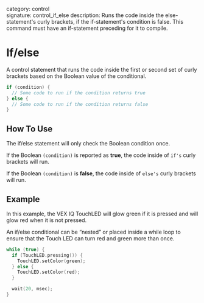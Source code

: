 category: control  
signature: control_if_else
description: Runs the code inside the else-statement's curly brackets, if the if-statement's condition is false. This command must have an if-statement preceding for it to compile.  

# If/else

A control statement that runs the code inside the first or second set of curly brackets based on the Boolean value of the conditional.

```cpp
if (condition) {
  // Some code to run if the condition returns true
} else {
  // Some code to run if the condition returns false
}
```

## How To Use

The if/else statement will only check the Boolean condition once.

If the Boolean `(condition)` is reported as **true**, the code inside of `if's` curly brackets will run.

If the Boolean `(condition)` is **false**, the code inside of `else's` curly brackets will run.

## Example

In this example, the VEX IQ TouchLED will glow green if it is pressed and will glow red when it is not pressed.

An if/else conditional can be “nested” or placed inside a while loop to ensure that the Touch LED can turn red and green more than once.

```cpp
while (true) {
  if (TouchLED.pressing()) {
    TouchLED.setColor(green);
  } else {
    TouchLED.setColor(red);
  }

  wait(20, msec);
}
```

<advanced>
</advanced>